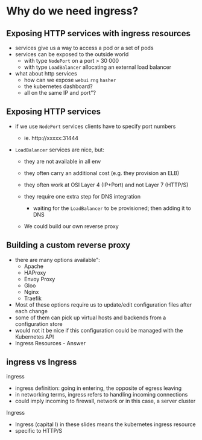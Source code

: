 # Why do we need ingress?

## Exposing HTTP services with ingress resources
- services give us a way to access a pod or a set of pods
- services can be exposed to the outside world
  - with type `NodePort` on a port > 30 000
  - with type `LoadBalancer` allocating an external load balancer
- what about http services
  - how can we expose `webui` `rng` `hasher`
  - the kubernetes dashboard?
  - all on the same IP and port"?

## Exposing HTTP services
- if we use `NodePort` services clients have to specify port numbers
  - ie. http://xxxxx:31444

- `LoadBalancer` services are nice, but:
  - they are not available in all env
  - they often carry an additional cost (e.g. they provision an ELB)
  - they often work at OSI Layer 4 (IP+Port) and not Layer 7 (HTTP/S)
  - they require one extra step for DNS integration
    - waiting for the `LoadBalancer` to be provisioned; then adding it to DNS
  

  - We could build our own reverse proxy


## Building a custom reverse proxy
- there are many options available":
  - Apache
  - HAProxy
  - Envoy Proxy
  - Gloo
  - Nginx
  - Traefik
- Most of these options require us to update/edit configuration files after each change
- some of them can pick up virtual hosts and backends from a configuration store
- would not it be nice if this configuration could be managed with the Kubernetes API
- Ingress Resources - Answer 

## ingress vs Ingress

ingress
- ingress definition: going in entering, the opposite of egress leaving
- in networking terms, ingress refers to handling incoming connections
- could imply incoming to firewall, network or in this case, a server cluster

Ingress
- Ingress (capital I) in these slides means the kubernetes ingress resource
- specific to HTTP/S


